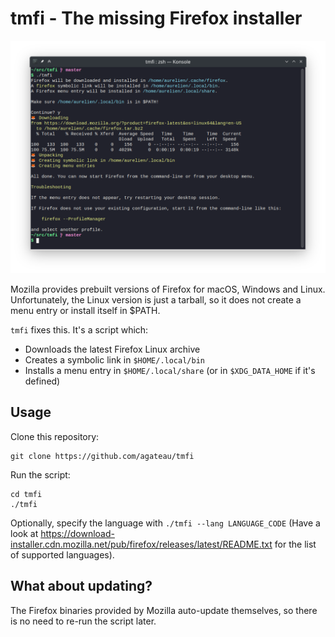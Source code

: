 # tmfi - The missing Firefox installer

![Screenshot](screenshot.png)

Mozilla provides prebuilt versions of Firefox for macOS, Windows and Linux. Unfortunately, the Linux version is just a tarball, so it does not create a menu entry or install itself in $PATH.

`tmfi` fixes this. It's a script which:

- Downloads the latest Firefox Linux archive
- Creates a symbolic link in `$HOME/.local/bin`
- Installs a menu entry in `$HOME/.local/share` (or in `$XDG_DATA_HOME` if it's defined)

## Usage

Clone this repository:

```
git clone https://github.com/agateau/tmfi
```

Run the script:

```
cd tmfi
./tmfi
```

Optionally, specify the language with `./tmfi --lang LANGUAGE_CODE` (Have a look at <https://download-installer.cdn.mozilla.net/pub/firefox/releases/latest/README.txt> for the list of supported languages).

## What about updating?

The Firefox binaries provided by Mozilla auto-update themselves, so there is no need to re-run the script later.
